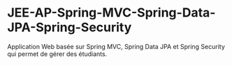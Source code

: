 # JEE-AP-Spring-MVC-Spring-Data-JPA-Spring-Security
Application Web basée sur Spring MVC, Spring Data JPA et Spring Security qui permet de gérer des étudiants.
